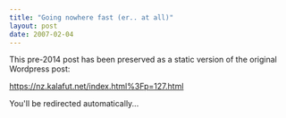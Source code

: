 ```yaml
---
title: "Going nowhere fast (er.. at all)"
layout: post
date: 2007-02-04
---
```


This pre-2014 post has been preserved as a static version of the original Wordpress post:

https://nz.kalafut.net/index.html%3Fp=127.html

You'll be redirected automatically...

<head>
  <meta http-equiv="refresh" content="5;url=https://nz.kalafut.net/index.html%3Fp=127.html">
</head>

